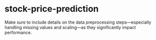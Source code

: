 # stock-price-prediction
Make sure to include details on the data preprocessing steps—especially handling missing values and scaling—as they significantly impact performance.
